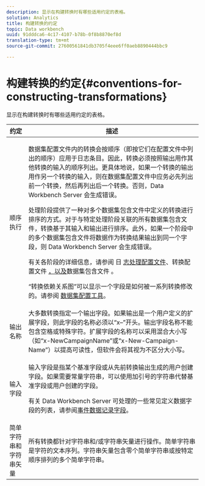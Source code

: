 ```yaml
---
description: 显示在构建转换时有哪些适用约定的表格。
solution: Analytics
title: 构建转换的约定
topic: Data workbench
uuid: 91dddca6-4c17-4107-b78b-0f8b8870ef8d
translation-type: tm+mt
source-git-commit: 27600561841db3705f4eee6ff0aeb8890444bbc9

---
```



# 构建转换的约定{#conventions-for-constructing-transformations}

显示在构建转换时有哪些适用约定的表格。

<table id="table_BEB0F6C416D144B5A2DD3D1A21613B21"> 
 <thead> 
  <tr> 
   <th colname="col1" class="entry"> 约定 </th> 
   <th colname="col2" class="entry"> 描述 </th> 
  </tr> 
 </thead>
 <tbody> 
  <tr> 
   <td colname="col1"> 顺序执行 </td> 
   <td colname="col2"> <p>数据集配置文件内的转换会按顺序（即按它们在配置文件中列出的顺序）应用于日志条目。因此，转换必须按照输出用作其他转换的输入的顺序列出。更具体地说，如果一个转换的输出用作另一个转换的输入，则在数据集配置文件中应务必先列出前一个转换，然后再列出后一个转换。否则，Data Workbench Server 会生成错误。 </p> <p> 处理阶段提供了一种对多个数据集包含文件中定义的转换进行排序的方式。对于与特定处理阶段关联的所有数据集包含文件，转换基于其输入和输出进行排序。此外，如果一个阶段中的多个数据集包含文件将数据作为转换结果输出到同一个字段，则 Data Workbench Server 会生成错误。 </p> <p> 有关各阶段的详细信息，请参阅 日 <a href="../../../home/c-dataset-const-proc/c-log-proc-config-file/c-abt-log-proc-config-file.md"> 志处理配置文件</a>、转换配置文件 <a href="../../../home/c-dataset-const-proc/c-trans-config-file/c-abt-trans-config-file.md"> ，以及</a>数据集包含文件 <a href="../../../home/c-dataset-const-proc/c-dataset-inc-files/c-abt-dataset-inc-files.md"></a>。 </p> <p>“<span class="wintitle">转换依赖关系图</span>”可以显示一个字段是如何被一系列转换修改的。请参阅 <a href="../../../home/c-dataset-const-proc/c-dataset-config-tools/c-dataset-config-tools.md"> 数据集配置工具</a>。 </p> </td> 
  </tr> 
  <tr> 
   <td colname="col1"> 输出名称 </td> 
   <td colname="col2"> 大多数转换指定一个输出字段。如果输出是一个用户定义的扩展字段，则此字段的名称必须以“x–”开头。输出字段名称不能包含空格或特殊字符。扩展字段的名称可以采用混合大小写（如“x-NewCampaignName”或“x-New-Campaign-Name”）以提高可读性，但软件会将其视为不区分大小写。 </td> 
  </tr> 
  <tr> 
   <td colname="col1"> 输入字段 </td> 
   <td colname="col2"> <p>输入字段是指某个基准字段或从先前转换输出生成的用户创建字段。如果需要常量字符串，可以使用加引号的字符串代替基准字段或用户创建的字段。 </p> <p> 有关 Data Workbench Server 可处理的一些常见定义数据字段的列表，请参阅<a href="../../../home/c-dataset-const-proc/c-ev-data-rec-fields.md">事件数据记录字段</a>。 </p> </td> 
  </tr> 
  <tr> 
   <td colname="col1"> 简单字符串和字符串矢量 </td> 
   <td colname="col2"> 所有转换都针对字符串和/或字符串矢量进行操作。简单字符串是字符的文本序列。字符串矢量包含零个简单字符串或按特定顺序排列的多个简单字符串。 </td> 
  </tr> 
 </tbody> 
</table>

